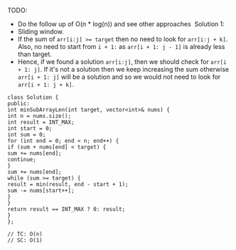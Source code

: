 TODO:
​
- Do the follow up of O(n * log(n)) and see other approaches
​
Solution 1:
​
- Sliding window.
- If the sum of `arr[i:j] >= target` then no need to look for `arr[i:j + k]`. Also, no need to start from `i + 1:` as `arr[i + 1: j - 1]` is already less than target.
- Hence, if we found a solution `arr[i:j]`, then we should check for `arr[i + 1: j]`. If it's not a solution then we keep increasing the sum otherwise `arr[i + 1: j]` will be a solution and so we would not need to look for `arr[i + 1: j + k]`.
​
```
class Solution {
public:
int minSubArrayLen(int target, vector<int>& nums) {
int n = nums.size();
int result = INT_MAX;
int start = 0;
int sum = 0;
for (int end = 0; end < n; end++) {
if (sum + nums[end] < target) {
sum += nums[end];
continue;
}
sum += nums[end];
while (sum >= target) {
result = min(result, end - start + 1);
sum -= nums[start++];
}
}
return result == INT_MAX ? 0: result;
}
};
​
// TC: O(n)
// SC: O(1)
```